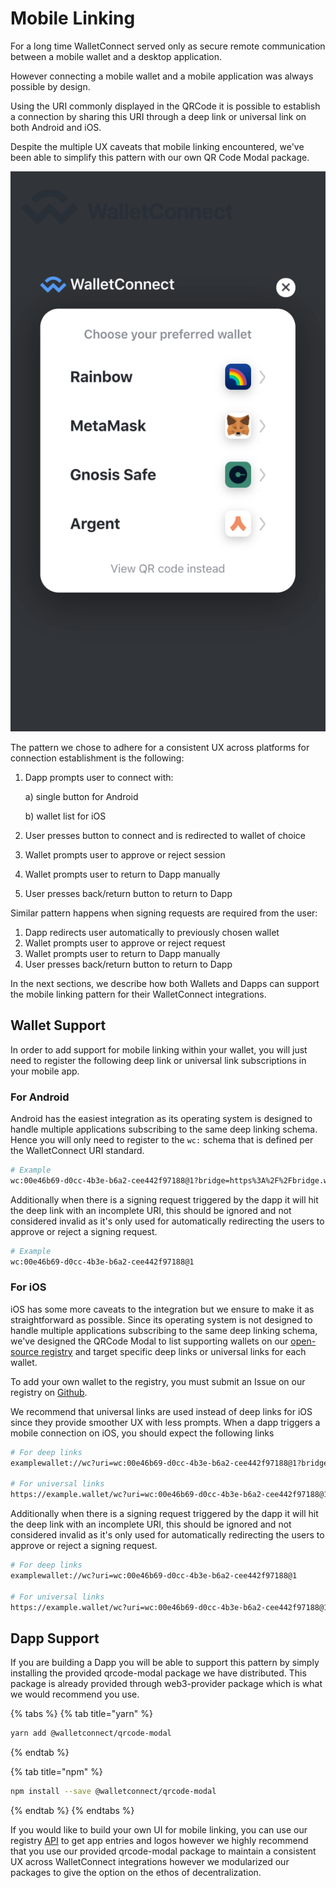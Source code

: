 # Mobile Linking

For a long time WalletConnect served only as secure remote communication between a mobile wallet and a desktop application.

However connecting a mobile wallet and a mobile application was always possible by design.

Using the URI commonly displayed in the QRCode it is possible to establish a connection by sharing this URI through a deep link or universal link on both Android and iOS.

Despite the multiple UX caveats that mobile linking encountered, we've been able to simplify this pattern with our own QR Code Modal package.

![mobile linking](.gitbook/assets/mobile-linking-preview.png)

The pattern we chose to adhere for a consistent UX across platforms for connection establishment is the following:

1. Dapp prompts user to connect with:

   a\) single button for Android

   b\) wallet list for iOS

2. User presses button to connect and is redirected to wallet of choice
3. Wallet prompts user to approve or reject session
4. Wallet prompts user to return to Dapp manually
5. User presses back/return button to return to Dapp

Similar pattern happens when signing requests are required from the user:

1. Dapp redirects user automatically to previously chosen wallet
2. Wallet prompts user to approve or reject request
3. Wallet prompts user to return to Dapp manually
4. User presses back/return button to return to Dapp

In the next sections, we describe how both Wallets and Dapps can support the mobile linking pattern for their WalletConnect integrations.

## Wallet Support

In order to add support for mobile linking within your wallet, you will just need to register the following deep link or universal link subscriptions in your mobile app.

### For Android

Android has the easiest integration as its operating system is designed to handle multiple applications subscribing to the same deep linking schema. Hence you will only need to register to the `wc:` schema that is defined per the WalletConnect URI standard.

```bash
# Example
wc:00e46b69-d0cc-4b3e-b6a2-cee442f97188@1?bridge=https%3A%2F%2Fbridge.walletconnect.org&key=91303dedf64285cbbaf9120f6e9d160a5c8aa3deb67017a3874cd272323f48ae
```

Additionally when there is a signing request triggered by the dapp it will hit the deep link with an incomplete URI, this should be ignored and not considered invalid as it's only used for automatically redirecting the users to approve or reject a signing request.

```bash
# Example
wc:00e46b69-d0cc-4b3e-b6a2-cee442f97188@1
```

### For iOS

iOS has some more caveats to the integration but we ensure to make it as straightforward as possible. Since its operating system is not designed to handle multiple applications subscribing to the same deep linking schema, we've designed the QRCode Modal to list supporting wallets on our [open-source registry](https://github.com/WalletConnect/walletconnect-registry/) and target specific deep links or universal links for each wallet.

To add your own wallet to the registry, you must submit an Issue on our registry on [Github](https://github.com/walletconnect/walletconnect-registry).

We recommend that universal links are used instead of deep links for iOS since they provide smoother UX with less prompts. When a dapp triggers a mobile connection on iOS, you should expect the following links

```bash
# For deep links
examplewallet://wc?uri=wc:00e46b69-d0cc-4b3e-b6a2-cee442f97188@1?bridge=https%3A%2F%2Fbridge.walletconnect.org&key=91303dedf64285cbbaf9120f6e9d160a5c8aa3deb67017a3874cd272323f48ae

# For universal links
https://example.wallet/wc?uri=wc:00e46b69-d0cc-4b3e-b6a2-cee442f97188@1?bridge=https%3A%2F%2Fbridge.walletconnect.org&key=91303dedf64285cbbaf9120f6e9d160a5c8aa3deb67017a3874cd272323f48ae
```

Additionally when there is a signing request triggered by the dapp it will hit the deep link with an incomplete URI, this should be ignored and not considered invalid as it's only used for automatically redirecting the users to approve or reject a signing request.

```bash
# For deep links
examplewallet://wc?uri=wc:00e46b69-d0cc-4b3e-b6a2-cee442f97188@1

# For universal links
https://example.wallet/wc?uri=wc:00e46b69-d0cc-4b3e-b6a2-cee442f97188@1
```

## Dapp Support

If you are building a Dapp you will be able to support this pattern by simply installing the provided qrcode-modal package we have distributed. This package is already provided through web3-provider package which is what we would recommend you use.

{% tabs %}
{% tab title="yarn" %}
```bash
yarn add @walletconnect/qrcode-modal
```
{% endtab %}

{% tab title="npm" %}
```bash
npm install --save @walletconnect/qrcode-modal
```
{% endtab %}
{% endtabs %}

If you would like to build your own UI for mobile linking, you can use our registry [API](https://github.com/walletconnect/walletconnect-registry) to get app entries and logos however we highly recommend that you use our provided qrcode-modal package to maintain a consistent UX across WalletConnect integrations however we modularized our packages to give the option on the ethos of decentralization.

